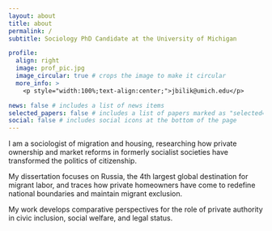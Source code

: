 ```yaml
---
layout: about
title: about
permalink: /
subtitle: Sociology PhD Candidate at the University of Michigan

profile:
  align: right
  image: prof_pic.jpg
  image_circular: true # crops the image to make it circular
  more_info: >
    <p style="width:100%;text-align:center;">jbilik@umich.edu</p>

news: false # includes a list of news items
selected_papers: false # includes a list of papers marked as "selected={true}"
social: false # includes social icons at the bottom of the page
---
```


I am a sociologist of migration and housing, researching how private ownership and market reforms in formerly socialist societies have transformed the politics of citizenship. 

My dissertation focuses on Russia, the 4th largest global destination for migrant labor, and traces how private homeowners have come to redefine national boundaries and maintain migrant exclusion. 

My work develops comparative perspectives for the role of private authority in civic inclusion, social welfare, and legal status.
